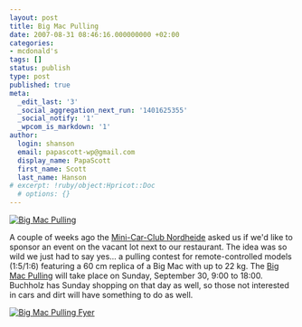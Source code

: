 ```yaml
---
layout: post
title: Big Mac Pulling
date: 2007-08-31 08:46:16.000000000 +02:00
categories:
- mcdonald's
tags: []
status: publish
type: post
published: true
meta:
  _edit_last: '3'
  _social_aggregation_next_run: '1401625355'
  _social_notify: '1'
  _wpcom_is_markdown: '1'
author:
  login: shanson
  email: papascott-wp@gmail.com
  display_name: PapaScott
  first_name: Scott
  last_name: Hanson
# excerpt: !ruby/object:Hpricot::Doc
  # options: {}
---
```

<p><a href="http://www.bigmac-pulling.de/"><img src="http://www.papascott.de/wordpress/wp-content/uploads/2007/08/big-mac-pulling.jpg" alt="Big Mac Pulling" /></a></p>
<p>A couple of weeks ago the <a href="http://www.mcc-nordheide.de/">Mini-Car-Club Nordheide</a> asked us if we'd like to sponsor an event on the vacant lot next to our restaurant. The idea was so wild we just had to say yes... a pulling contest for remote-controlled models (1:5/1:6) featuring a 60 cm replica of a Big Mac with up to 22 kg. The <a href="http://www.bigmac-pulling.de/">Big Mac Pulling</a> will take place on Sunday, September 30, 9:00 to 18:00. Buchholz has Sunday shopping on that day as well, so those not interested in cars and dirt will have something to do as well.</p>
<p><a href="http://www.bigmac-pulling.de/"><img src="http://www.papascott.de/wordpress/wp-content/uploads/2007/08/big-mac-pulling-flyer.jpg" alt="Big Mac Pulling Fyer" /></a></p>

